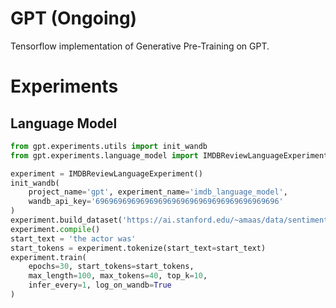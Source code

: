 # GPT (Ongoing)

Tensorflow implementation of Generative Pre-Training on GPT.

# Experiments

## Language Model

```python
from gpt.experiments.utils import init_wandb
from gpt.experiments.language_model import IMDBReviewLanguageExperiment

experiment = IMDBReviewLanguageExperiment()
init_wandb(
    project_name='gpt', experiment_name='imdb_language_model',
    wandb_api_key='69696969696969696969696969696969696969696'
)
experiment.build_dataset('https://ai.stanford.edu/~amaas/data/sentiment/aclImdb_v1.tar.gz')
experiment.compile()
start_text = 'the actor was'
start_tokens = experiment.tokenize(start_text=start_text)
experiment.train(
    epochs=30, start_tokens=start_tokens,
    max_length=100, max_tokens=40, top_k=10,
    infer_every=1, log_on_wandb=True
)
```